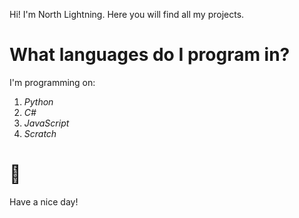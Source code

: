 Hi! I'm North Lightning. Here you will find all my projects.

# What languages do I program in?

I'm programming on:

1. *Python*
2. *C#*
3. *JavaScript*
4. *Scratch*

# 🙂
Have a nice day!
